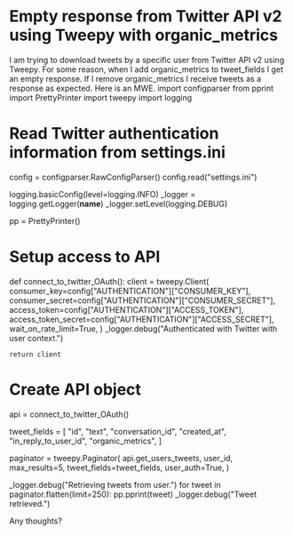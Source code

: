 
# Empty response from Twitter API v2 using Tweepy with organic_metrics

I am trying to download tweets by a specific user from Twitter API v2 using Tweepy. For some reason, when I add organic_metrics to tweet_fields I get an empty response. If I remove organic_metrics I receive tweets as a response as expected.
Here is an MWE.
import configparser
from pprint import PrettyPrinter
import tweepy
import logging
    
# Read Twitter authentication information from settings.ini
config = configparser.RawConfigParser()
config.read("settings.ini")
   
logging.basicConfig(level=logging.INFO)
_logger = logging.getLogger(__name__)
_logger.setLevel(logging.DEBUG)
    
pp = PrettyPrinter()
      
# Setup access to API
def connect_to_twitter_OAuth():
    client = tweepy.Client(
        consumer_key=config["AUTHENTICATION"]["CONSUMER_KEY"],
        consumer_secret=config["AUTHENTICATION"]["CONSUMER_SECRET"],
        access_token=config["AUTHENTICATION"]["ACCESS_TOKEN"],
        access_token_secret=config["AUTHENTICATION"]["ACCESS_SECRET"],
        wait_on_rate_limit=True,
    )
    _logger.debug("Authenticated with Twitter with user context.")
    
    return client
    
    
# Create API object
api = connect_to_twitter_OAuth()
    
tweet_fields = [
    "id",
    "text",
    "conversation_id",
    "created_at",
    "in_reply_to_user_id",
    "organic_metrics",
]
    
paginator = tweepy.Paginator(
    api.get_users_tweets,
    user_id,
    max_results=5,
    tweet_fields=tweet_fields,
    user_auth=True,
)
    
_logger.debug("Retrieving tweets from user.")
for tweet in paginator.flatten(limit=250):
    pp.pprint(tweet)
    _logger.debug("Tweet retrieved.")

Any thoughts?

        
